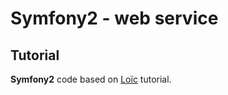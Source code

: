 # Symfony2 - web service
 
 ## Tutorial
 **Symfony2** code based on [Loïc](http://gnugat.github.io/2015/01/14/sf-ws-part-1-introduction.html) tutorial.